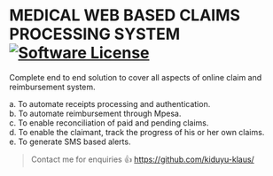  MEDICAL WEB BASED CLAIMS PROCESSING SYSTEM <br>
 [![Software License](https://img.shields.io/badge/license-MIT-brightgreen.svg?style=flat-square)](LICENSE)
========================
Complete end to end solution to cover all aspects of online claim and reimbursement system.

a.	To automate receipts processing and authentication.<br>
b.	To automate reimbursement through Mpesa.<br>
c.	To enable reconciliation of paid and pending claims.<br>
d.	To enable the claimant, track the progress of his or her own claims.<br>
e.	To generate SMS based alerts.<br>


> Contact me for enquiries :thumbsup: https://github.com/kiduyu-klaus/

